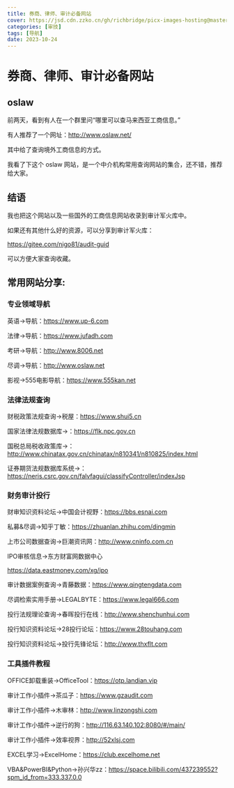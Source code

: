 ```yaml
---
title: 券商、律师、审计必备网站
cover: https://jsd.cdn.zzko.cn/gh/richbridge/picx-images-hosting@master/thumbnail/audit.png
categories: [审技]
tags: [导航]
date: 2023-10-24
---
```

# 券商、律师、审计必备网站

## oslaw 

前两天，看到有人在一个群里问“哪里可以查马来西亚工商信息。”

有人推荐了一个网址：<http://www.oslaw.net/>

其中给了查询境外工商信息的方式。

我看了下这个 oslaw 网站，是一个中介机构常用查询网站的集合，还不错，推荐给大家。

## 结语

我也把这个网站以及一些国外的工商信息网站收录到审计军火库中。

如果还有其他什么好的资源，可以分享到审计军火库：

<https://gitee.com/nigo81/audit-guid>

可以方便大家查询收藏。

## 常用网站分享:

### 专业领域导航

英语->导航：https://www.up-6.com

法律->导航：https://www.jufadh.com

考研->导航：http://www.8006.net

尽调->导航：http://www.oslaw.net

影视->555电影导航：https://www.555kan.net

### 法律法规查询

财税政策法规查询->税屋：https://www.shui5.cn

国家法律法规数据库->：https://flk.npc.gov.cn

国税总局税收政策库->：http://www.chinatax.gov.cn/chinatax/n810341/n810825/index.html

证券期货法规数据库系统->：https://neris.csrc.gov.cn/falvfagui/classifyController/indexJsp

### 财务审计投行

财审知识资料论坛->中国会计视野：https://bbs.esnai.com

私募&尽调->知乎丁敏：https://zhuanlan.zhihu.com/dingmin

上市公司数据查询->巨潮资讯网：http://www.cninfo.com.cn

IPO审核信息->东方财富网数据中心

https://data.eastmoney.com/xg/ipo

审计数据案例查询->青藤数据：https://www.qingtengdata.com

尽调检索实用手册->LEGALBYTE：https://www.legal666.com

投行法规理论查询->春晖投行在线：http://www.shenchunhui.com

投行知识资料论坛->28投行论坛：https://www.28touhang.com

投行知识资料论坛->投行先锋论坛：http://www.thxflt.com

### 工具插件教程

OFFICE卸载重装->OfficeTool：https://otp.landian.vip

审计工作小插件->茶瓜子：https://www.gzaudit.com

审计工作小插件->木审林：http://www.linzongshi.com

审计工作小插件->逆行的狗：http://116.63.140.102:8080/#/main/

审计工作小插件->效率视界：http://52xlsj.com

EXCEL学习->ExcelHome：https://club.excelhome.net

VBA&PowerBI&Python->孙兴华zz：https://space.bilibili.com/437239552?spm_id_from=333.337.0.0
